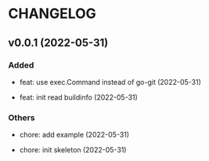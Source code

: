 # CHANGELOG

## v0.0.1 (2022-05-31)

### Added

- feat: use exec.Command instead of go-git (2022-05-31)

- feat: init read buildinfo (2022-05-31)

### Others

- chore: add example (2022-05-31)

- chore: init skeleton (2022-05-31)
